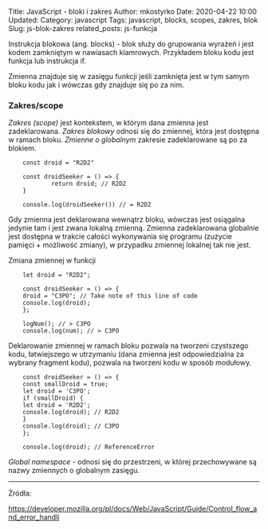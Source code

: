 Title: JavaScript - bloki i zakres
Author: mkostyrko
Date: 2020-04-22 10:00
Updated:
Category: javascript
Tags: javascript, blocks, scopes, zakres, blok
Slug: js-blok-zakres
related_posts: js-funkcja

Instrukcja blokowa (ang. blocks) - blok służy do grupowania wyrażeń i jest kodem zamkniętym w nawiasach klamrowych. Przykładem bloku kodu jest funkcja lub instrukcja if.

Zmienna znajduje się w zasięgu funkcji jeśli zamknięta jest w tym samym bloku kodu jak i wówczas gdy znajduje się po za nim.

### Zakres/scope

*Zakres (scope)* jest kontekstem, w którym dana zmienna jest zadeklarowana.
*Zakres blokowy* odnosi się do zmiennej, która jest dostępna w ramach bloku.
*Zmienne o globalnym* zakresie zadeklarowane są po za blokiem.

        const droid = "R2D2"

        const droidSeeker = () => {
                return droid; // R2D2
        }

        console.log(droidSeeker()) // = R2D2

Gdy zmienna jest deklarowana wewnątrz bloku, wówczas jest osiągalna jedynie tam i jest zwana lokalną zmienną. Zmienna zadeklarowana globalnie jest dostępna w trakcie całości wykonywania się programu (zużycie pamięci + możliwość zmiany), w przypadku zmiennej lokalnej tak nie jest.

Zmiana zmiennej w funkcji

        let droid = "R2D2";

        const droidSeeker = () => {
        droid = "C3PO"; // Take note of this line of code
        console.log(droid);
        };

        logNum(); // > C3PO
        console.log(num); // > C3PO

Deklarowanie zmiennej w ramach bloku pozwala na tworzeni czystszego kodu, łatwiejszego w utrzymaniu (dana zmienna jest odpowiedzialna za wybrany fragment kodu), pozwala na tworzeni kodu w sposób modułowy.

        const droidSeeker = () => {
        const smallDroid = true;
        let droid = 'C3PO'; 
        if (smallDroid) {
        let droid = 'R2D2';
        console.log(droid); // R2D2
        }
        console.log(droid); // C3PO
        };

        console.log(droid); // ReferenceError

*Global namespace* - odnosi się do przestrzeni, w której przechowywane są nazwy zmiennych o globalnym zasięgu.





---

Źródła:

https://developer.mozilla.org/pl/docs/Web/JavaScript/Guide/Control_flow_and_error_handli